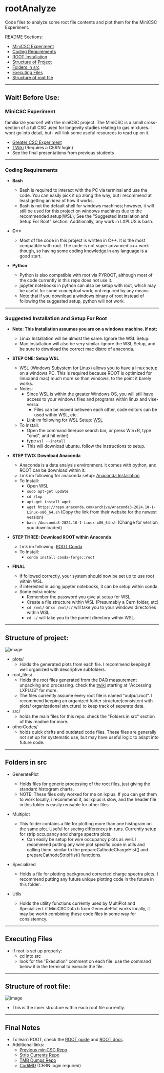 # rootAnalyze
Code files to analyze some root file contents and plot them for the MiniCSC Experiment.

README Sections:
  - [MiniCSC Experiment](#minicsc-experiment) 
  - [Coding Requirements](#coding-requirements)
  - [ROOT Installation](#suggested-installation-and-setup-for-root)
  - [Structure of Project](#structure-of-project)
  - [Folders in src](#folders-in-src)
  - [Executing Files](#executing-files)
  - [Structure of root file](#structure-of-root-file)
___
## Wait! Before Use:

###  MiniCSC Experiment 
familiarize yourself with the miniCSC project. The MiniCSC is a small cross-section of a full CSC used for longevity studies relating to gas mixtures. I wont go into detail, but i will link some useful resources to read up on it.
- [Greater CSC Experiment](https://cms.cern/detector/detecting-muons/cathode-strip-chambers)
- [TWiki](https://twiki.cern.ch/twiki/bin/view/CMS/CSCprotoAt904) (Requires a CERN login)
- See the final presentations from previous students
___
### Coding Requirements
- **Bash**
  - Bash is required to interact with the PC via terminal and use the code. You can easily pick it up along the way, but i recommend at least getting an idea of how it works.
  - Bash is not the default shell for windows machines; however, it will still be used for this project on windows machines due to the recommended setup(WSL); See the "Suggested Installation and Setup For Root" section. Additionally, any work in LXPLUS is bash.
    
- **C++**
  - Most of the code in this project is written in C++. It is the most compatible with root. The code is not super advanced c++ work though, so having some coding knowledge in any language is a good start.
 
- **Python**
  - Python is also compatible with root via PYROOT, although most of the code currently in this repo does not use it.
  - jupyter notebooks in python can also be setup with root, which may be useful for some conceptual work; not required by any means.
  - Note that if you download a windows binary of root instead of following the suggested setup, python will not work.
___
### Suggested Installation and Setup For Root
  - **Note: This Installation assumes you are on a windows machine. If not:**
      - Linux Installation will be almost the same. Ignore the WSL Setup.
      - Mac Installation will also be very similar. Ignore the WSL Setup, and be sure to download the correct mac distro of anaconda.
        
  - **STEP ONE: Setup WSL**
      - WSL (Windows Subystem for Linux) allows you to have a linux setup on a windows PC. This is required because ROOT is optimized for linux(and mac) much more so than windows, to the point it barely works.
      - Notes:
        - Since WSL is within the greater Windows OS, you will still have access to your windows files and programs within linux and vise-versa.
          - Files can be moved between each other, code editors can be used within WSL, etc.
        - Link im following for WSL Setup: [WSL](https://learn.microsoft.com/en-us/windows/wsl/install)
      - To Install:
        - Open the command line(use search bar, or press Win+R, type "cmd", and hit enter)
        - type `wsl --install`
        - This will download ubuntu. follow the instructions to setup.
    
  - **STEP TWO: Download Anaconda**
     - Anaconda is a data analysis environment. it comes with python, and ROOT can be download within it.
     - Link im following for anaconda setup: [Anaconda Installation](https://www.hostinger.com/tutorials/how-to-install-anaconda-on-ubuntu/)
     - To Install:
        - Open WSL
        - `sudo apt-get update`
        - `cd /tmp`
        - `apt-get install wget`
        - `wget https://repo.anaconda.com/archive/Anaconda3-2024.10-1-Linux-x86_64.sh` (Copy the link from their website for the newest version)
        - `bash /Anaconda3-2024.10-1-Linux-x86_64.sh` (Change for version you downloaded)
         
  - **STEP THREE: Download ROOT within Anaconda**
    - Link im following: [ROOT Conda](https://anaconda.org/conda-forge/root/)
    - To Install:
        - `conda install conda-forge::root`
            
  - **FINAL**
     - If followed correctly, your system should now be set up to use root within WSL.
     - if interested in using jupyter notebooks, it can be setup within conda.
     - Some extra notes:
        - Remember the password you give at setup for WSL.
        - Create a file structure within WSL (Presumably a Cern folder, etc)
        - `cd /mnt/` or `cd /mnt/c/` will take you to your windows directories within WSL.
        - `cd ~/` will take you to the parent directory within WSL.
___
## Structure of project:
![image](https://github.com/user-attachments/assets/6c8b6a6b-f62f-4391-8892-fdabd23ba0a2)
- plots/
  - Holds the generated plots from each file. I recommend keeping it well organized with descriptive subfolders.
- root_files/
  - Holds the root files generated from the DAQ measurement unpacking and processing. check the [twiki](https://twiki.cern.ch/twiki/bin/view/CMS/DAQminiCSC) starting at "Accessing LXPLUS" for more.
  - The files currently assume every root file is named "output.root". I recommend keeping an organized folder structure(consistent with plots/ organizational structure) to keep track of seperate data.
- src/
  - holds the main files for this repo. check the "Folders in src" section of this readme for more.
- otherCodes/
  - holds quick drafts and outdated code files. These files are generally not set up for systematic use, but may have useful logic to adapt into future code.
___  
## Folders in src
- GeneratePlot
  - Holds files for generic processing of the root files, just giving the standard histogram charts.
  - NOTE: These files only worked for me on lxplus. If you can get them to work locally, i recommend it, as lxplus is slow, and the header file in this folder is easily reusable for other files
    
- Multiplot
  - This folder contains a file for plotting more than one histogram on the same plot. Useful for seeing differences in runs. Currently setup for strip occupancy and charge spectra plots.
    - Can easily be setup for wire occupancy plots as well. I recommend putting any wire plot specific code in utils and calling them, similar to the prepareCathodeChargeHist() and prepareCathodeStripHist() functions.

- Specialized
  - Holds a file for plotting background corrected charge spectra plots. I recommend putting any future unique plotting code in the future in this folder.
 
- Utils
  - Holds the utility functions currently used by MultiPlot and Specialized. if MiniCSCData.h from GeneratePlot works locally, it may be worth combining these code files in some way for consistenncy.
___
## Executing Files
- If root is set up properly:
  - cd into src
  - look for the "Execution" comment on each file. use the command below it in the terminal to execute the file.
___
## Structure of root file:
![image](https://github.com/user-attachments/assets/0677a09c-e902-450e-8ecf-d20144743931)
- This is the inner structure within each root file currently.
___
## Final Notes
- To learn ROOT, check the [ROOT guide](https://root.cern.ch/root/htmldoc/guides/primer/ROOTPrimer.html) and [ROOT docs](https://root.cern/doc/v632/).
- Additional links:
  - [Previous miniCSC Repo](https://github.com/shanepack/miniCSC)
  - [Strip Currents Repo](https://github.com/CollinArbour/StripCurrents)
  - [TMB Dumps Repo](https://github.com/Parker-Tech/CSC_TMB_Dumps)
  - [CodiMD](https://codimd.web.cern.ch/k99vsKCuSymkyYOzjapTpg) (CERN login required)



